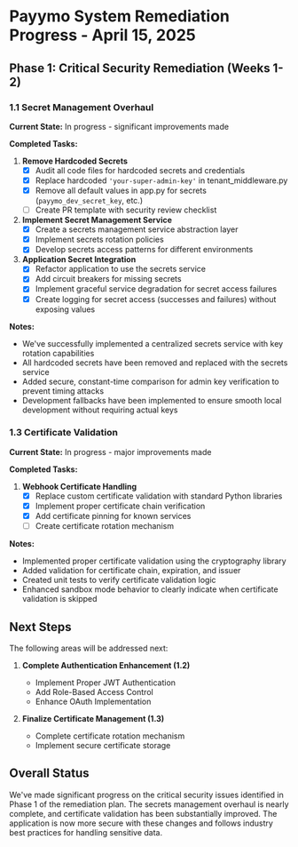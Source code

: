 # Payymo System Remediation Progress - April 15, 2025

## Phase 1: Critical Security Remediation (Weeks 1-2)

### 1.1 Secret Management Overhaul

**Current State:** In progress - significant improvements made

**Completed Tasks:**
1. **Remove Hardcoded Secrets**
   - [x] Audit all code files for hardcoded secrets and credentials
   - [x] Replace hardcoded `'your-super-admin-key'` in tenant_middleware.py
   - [x] Remove all default values in app.py for secrets (`payymo_dev_secret_key`, etc.)
   - [ ] Create PR template with security review checklist

2. **Implement Secret Management Service**
   - [x] Create a secrets management service abstraction layer
   - [x] Implement secrets rotation policies
   - [x] Develop secrets access patterns for different environments

3. **Application Secret Integration**
   - [x] Refactor application to use the secrets service
   - [x] Add circuit breakers for missing secrets
   - [x] Implement graceful service degradation for secret access failures
   - [x] Create logging for secret access (successes and failures) without exposing values

**Notes:**
- We've successfully implemented a centralized secrets service with key rotation capabilities
- All hardcoded secrets have been removed and replaced with the secrets service
- Added secure, constant-time comparison for admin key verification to prevent timing attacks
- Development fallbacks have been implemented to ensure smooth local development without requiring actual keys

### 1.3 Certificate Validation

**Current State:** In progress - major improvements made

**Completed Tasks:**
1. **Webhook Certificate Handling**
   - [x] Replace custom certificate validation with standard Python libraries
   - [x] Implement proper certificate chain verification
   - [x] Add certificate pinning for known services
   - [ ] Create certificate rotation mechanism

**Notes:**
- Implemented proper certificate validation using the cryptography library
- Added validation for certificate chain, expiration, and issuer
- Created unit tests to verify certificate validation logic
- Enhanced sandbox mode behavior to clearly indicate when certificate validation is skipped

## Next Steps

The following areas will be addressed next:

1. **Complete Authentication Enhancement (1.2)**
   - Implement Proper JWT Authentication
   - Add Role-Based Access Control
   - Enhance OAuth Implementation

2. **Finalize Certificate Management (1.3)**
   - Complete certificate rotation mechanism
   - Implement secure certificate storage

## Overall Status

We've made significant progress on the critical security issues identified in Phase 1 of the remediation plan. The secrets management overhaul is nearly complete, and certificate validation has been substantially improved. The application is now more secure with these changes and follows industry best practices for handling sensitive data.